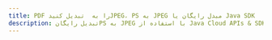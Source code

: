 ---title: PDF را به  تبدیل کنیدJPEG، PS به JPEG مبدل رایگان یا Java SDKdescription: تبدیل رایگانPS به JPEG با استفاده از Java Cloud APIs & SDK همچنین اسناد PDF را در Cloud ایجاد، ویرایش و رندر کنید.---